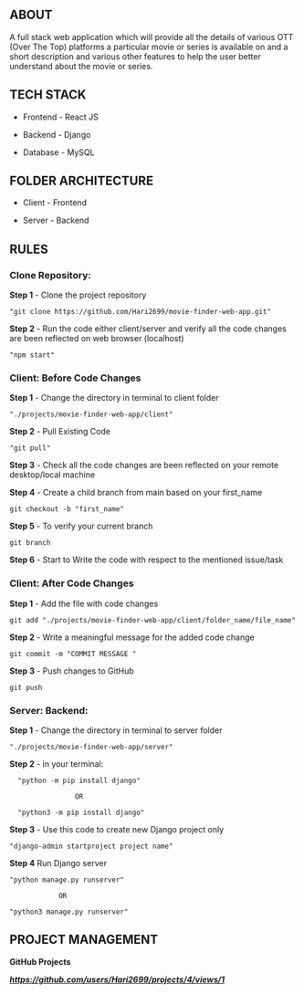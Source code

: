 ## ABOUT

A full stack web application which will provide all the details of various OTT (Over The Top) platforms a particular movie or series is available on and a short description and various other features to help the user better understand about the movie or series.


## TECH STACK

- Frontend - React JS

- Backend - Django

- Database - MySQL


## FOLDER ARCHITECTURE

- Client - Frontend

- Server - Backend


## RULES

### Clone Repository:
    
**Step 1** - Clone the project repository

    "git clone https://github.com/Hari2699/movie-finder-web-app.git"


**Step 2** - Run the code either client/server and verify all the code changes are been reflected on web browser (localhost)

    "npm start"



### Client: Before Code Changes

**Step 1** - Change the directory in terminal to client folder
    
    "./projects/movie-finder-web-app/client"

**Step 2** - Pull Existing Code

    "git pull"


**Step 3** - Check all the code changes are been reflected on your remote desktop/local machine


**Step 4** - Create a child branch from main based on your first_name

    git checkout -b "first_name"

    
**Step 5** - To verify your current branch

    git branch


**Step 6** - Start to Write the code with respect to the mentioned issue/task



### Client: After Code Changes
    
**Step 1** - Add the file with code changes

    git add "./projects/movie-finder-web-app/client/folder_name/file_name"


**Step 2** - Write a meaningful message for the added code change
    
    git commit -m "COMMIT MESSAGE "


**Step 3** - Push changes to GitHub

    git push


### Server: Backend:

**Step 1** - Change the directory in terminal to server folder
    
    "./projects/movie-finder-web-app/server"


**Step 2** - in your terminal: 

      "python -m pip install django"
      
                    OR
    
      "python3 -m pip install django"


**Step 3** - Use this code to create new Django project only
    
    "django-admin startproject project name"


**Step 4** Run Django server 

    "python manage.py runserver"

                OR

    "python3 manage.py runserver"


## PROJECT MANAGEMENT

**GitHub Projects**

***https://github.com/users/Hari2699/projects/4/views/1***
